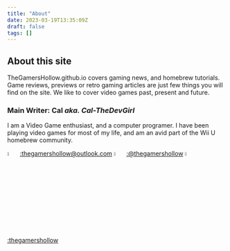 ```yaml
---
title: "About"
date: 2023-03-19T13:35:09Z
draft: false
tags: []
---
```

## About this site

TheGamersHollow.github.io covers gaming news, and homebrew tutorials. Game reviews, previews or retro gaming articles are just few things you will find on the site. We like to cover video games past, present and future.

### Main Writer: Cal *aka. Cal-TheDevGirl* 

I am a Video Game enthusiast, and a computer programer. I have been playing video games for most of my life, and am an avid part of the Wii U homebrew community.  

<img src="/images/email.png" alt="email" width="5%" height="5%"> <a href="mailto:thegamershollow@outlook.com">:thegamershollow@outlook.com</a>
<img src="/images/twitter.png" alt="twitter" width="5%" height="5%"> <a href="https://twitter.com/thegamershollow">:@thegamershollow</a>
<img src="/images/github.png" alt="github" width="5%" height="5%"> <a href="https://github.com/thegamershollow">:thegamershollow</a>